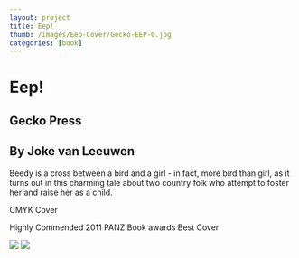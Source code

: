 ```yaml
---
layout: project
title: Eep!
thumb: /images/Eep-Cover/Gecko-EEP-0.jpg
categories: [book]
---
```


# Eep!

## Gecko Press
## By Joke van Leeuwen
 

Beedy is a cross between a bird and a girl - in fact, more bird than girl, as it turns out in this charming tale about two country folk who attempt to foster her and raise her as a child.


CMYK Cover

Highly Commended 
2011 PANZ Book awards 
Best Cover

![](/images/images/Eep-Cover/Gecko-EEP-1.jpg)
![](/images/images/Eep-Cover/Gecko-EEP-1.jpg)


